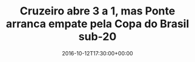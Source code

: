 ---
layout: post
title: "Cruzeiro abre 3 a 1, mas Ponte arranca empate pela Copa do Brasil sub-20"
date: 2016-10-12T17:30:00+00:00
external_link: "http://globoesporte.globo.com/sp/campinas-e-regiao/futebol/copa-do-brasil/noticia/2016/10/ponte-e-cruzeiro-empatam-por-3-3-nas-oitavas-da-copa-do-brasil-sub-20.html"
categories: news "globo.com"
---